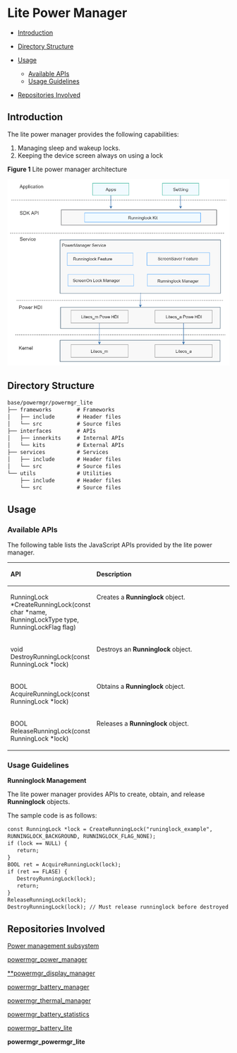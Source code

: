 # Lite Power Manager<a name="EN-US_TOPIC_0000001126247025"></a>

-   [Introduction](#section11660541593)
-   [Directory Structure](#section19472752217)
-   [Usage](#section146636391856)
    -   [Available APIs](#section481251394)
    -   [Usage Guidelines](#section12620311012)

-   [Repositories Involved](#section63151229062)

## Introduction<a name="section11660541593"></a>

The lite power manager provides the following capabilities:

1.  Managing sleep and wakeup locks.
2.  Keeping the device screen always on using a lock

**Figure  1**  Lite power manager architecture<a name="fig106301571239"></a>  


![](figures/en-us_image_0000001079710638.png)

## Directory Structure<a name="section19472752217"></a>

```
base/powermgr/powermgr_lite
├── frameworks        # Frameworks
│   ├── include       # Header files
│   └── src           # Source files
├── interfaces        # APIs
│   ├── innerkits     # Internal APIs
│   └── kits          # External APIs
├── services          # Services
│   ├── include       # Header files
│   └── src           # Source files
└── utils             # Utilities
    ├── include       # Header files
    └── src           # Source files
```

## Usage<a name="section146636391856"></a>

### Available APIs<a name="section481251394"></a>

The following table lists the JavaScript APIs provided by the lite power manager.

<a name="table45171237103112"></a>
<table><thead align="left"><tr id="row12572123793117"><th class="cellrowborder" valign="top" width="38.71%" id="mcps1.1.3.1.1"><p id="p19572937163116"><a name="p19572937163116"></a><a name="p19572937163116"></a><strong id="b98969616388"><a name="b98969616388"></a><a name="b98969616388"></a>API</strong></p>
</th>
<th class="cellrowborder" valign="top" width="61.29%" id="mcps1.1.3.1.2"><p id="p157213711313"><a name="p157213711313"></a><a name="p157213711313"></a><strong id="b17930187133810"><a name="b17930187133810"></a><a name="b17930187133810"></a>Description</strong></p>
</th>
</tr>
</thead>
<tbody><tr id="row14574143723119"><td class="cellrowborder" valign="top" width="38.71%" headers="mcps1.1.3.1.1 "><p id="p67351028124111"><a name="p67351028124111"></a><a name="p67351028124111"></a>RunningLock *CreateRunningLock(const char *name, RunningLockType type, RunningLockFlag flag)</p>
</td>
<td class="cellrowborder" valign="top" width="61.29%" headers="mcps1.1.3.1.2 "><p id="p105741337153115"><a name="p105741337153115"></a><a name="p105741337153115"></a>Creates a <strong id="b175677317248"><a name="b175677317248"></a><a name="b175677317248"></a>Runninglock</strong> object.</p>
</td>
</tr>
<tr id="row19195203919318"><td class="cellrowborder" valign="top" width="38.71%" headers="mcps1.1.3.1.1 "><p id="p219643914313"><a name="p219643914313"></a><a name="p219643914313"></a>void DestroyRunningLock(const RunningLock *lock)</p>
</td>
<td class="cellrowborder" valign="top" width="61.29%" headers="mcps1.1.3.1.2 "><p id="p1619618397312"><a name="p1619618397312"></a><a name="p1619618397312"></a>Destroys an <strong id="b1383113383249"><a name="b1383113383249"></a><a name="b1383113383249"></a>Runninglock</strong> object.</p>
</td>
</tr>
<tr id="row9397121153216"><td class="cellrowborder" valign="top" width="38.71%" headers="mcps1.1.3.1.1 "><p id="p1339731103216"><a name="p1339731103216"></a><a name="p1339731103216"></a>BOOL AcquireRunningLock(const RunningLock *lock)</p>
</td>
<td class="cellrowborder" valign="top" width="61.29%" headers="mcps1.1.3.1.2 "><p id="p113972183214"><a name="p113972183214"></a><a name="p113972183214"></a>Obtains a <strong id="b7678195622413"><a name="b7678195622413"></a><a name="b7678195622413"></a>Runninglock</strong> object.</p>
</td>
</tr>
<tr id="row1721311920324"><td class="cellrowborder" valign="top" width="38.71%" headers="mcps1.1.3.1.1 "><p id="p321412915320"><a name="p321412915320"></a><a name="p321412915320"></a>BOOL ReleaseRunningLock(const RunningLock *lock)</p>
</td>
<td class="cellrowborder" valign="top" width="61.29%" headers="mcps1.1.3.1.2 "><p id="p32141298323"><a name="p32141298323"></a><a name="p32141298323"></a>Releases a <strong id="b33588942512"><a name="b33588942512"></a><a name="b33588942512"></a>Runninglock</strong> object.</p>
</td>
</tr>
</tbody>
</table>

### Usage Guidelines<a name="section12620311012"></a>

**Runninglock Management**

The lite power manager provides APIs to create, obtain, and release  **Runninglock**  objects.

The sample code is as follows:

```
const RunningLock *lock = CreateRunningLock("runinglock_example", RUNNINGLOCK_BACKGROUND, RUNNINGLOCK_FLAG_NONE);
if (lock == NULL) {
   return;
}
BOOL ret = AcquireRunningLock(lock);
if (ret == FLASE) {
   DestroyRunningLock(lock);
   return;
}
ReleaseRunningLock(lock);
DestroyRunningLock(lock); // Must release runninglock before destroyed
```

## Repositories Involved<a name="section63151229062"></a>

[Power management subsystem](https://gitee.com/openharmony/docs/blob/master/en/readme/power-management.md)

[powermgr_power_manager](https://gitee.com/openharmony/powermgr_power_manager)

[**powermgr_display_manager](https://gitee.com/openharmony/powermgr_display_manager)

[powermgr_battery_manager](https://gitee.com/openharmony/powermgr_battery_manager)

[powermgr_thermal_manager](https://gitee.com/openharmony/powermgr_thermal_manager)

[powermgr_battery_statistics](https://gitee.com/openharmony/powermgr_battery_statistics)

[powermgr_battery_lite](https://gitee.com/openharmony/powermgr_battery_lite)

**powermgr_powermgr_lite**

